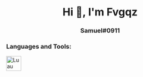 <h1 align="center">Hi 👋, I'm Fvgqz</h1>
<h3 align="center">Samuel#0911</h3>


<h3 align="left">Languages and Tools:</h3>
<p align="left"> <a href="https://www.lua.org/home.html" target="_blank"> <img src="https://en.wikipedia.org/wiki/Lua_(programming_language)#/media/File:Lua-Logo.svg" alt="Luau" width="40" height="40"/> </a></p>
